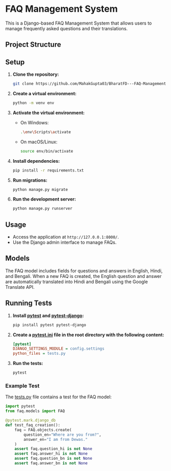 # FAQ Management System

This is a Django-based FAQ Management System that allows users to manage frequently asked questions and their translations.

## Project Structure

## Setup

1. **Clone the repository:**
    ```sh
    git clone https://github.com/MahakGupta03/BharatFD---FAQ-Management-System.git
    ```

2. **Create a virtual environment:**
    ```sh
    python -m venv env
    ```

3. **Activate the virtual environment:**
    - On Windows:
        ```sh
        .\env\Scripts\activate
        ```
    - On macOS/Linux:
        ```sh
        source env/bin/activate
        ```

4. **Install dependencies:**
    ```sh
    pip install -r requirements.txt
    ```

5. **Run migrations:**
    ```sh
    python manage.py migrate
    ```

6. **Run the development server:**
    ```sh
    python manage.py runserver
    ```

## Usage

- Access the application at `http://127.0.0.1:8000/`.
- Use the Django admin interface to manage FAQs.

## Models

The FAQ model includes fields for questions and answers in English, Hindi, and Bengali. When a new FAQ is created, the English question and answer are automatically translated into Hindi and Bengali using the Google Translate API.

## Running Tests

1. **Install [pytest](http://_vscodecontentref_/7) and [pytest-django](http://_vscodecontentref_/8):**
    ```sh
    pip install pytest pytest-django
    ```

2. **Create a [pytest.ini](http://_vscodecontentref_/9) file in the root directory with the following content:**
    ```ini
    [pytest]
    DJANGO_SETTINGS_MODULE = config.settings
    python_files = tests.py
    ```

3. **Run the tests:**
    ```sh
    pytest
    ```

### Example Test

The [tests.py](http://_vscodecontentref_/10) file contains a test for the FAQ model:

```python
import pytest
from faq.models import FAQ

@pytest.mark.django_db
def test_faq_creation():
    faq = FAQ.objects.create(
        question_en="Where are you from?",
        answer_en="I am from Dewas."
    )
    assert faq.question_hi is not None
    assert faq.answer_hi is not None
    assert faq.question_bn is not None
    assert faq.answer_bn is not None
